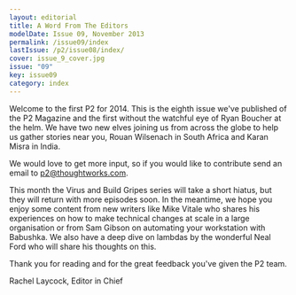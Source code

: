 ```yaml
---
layout: editorial
title: A Word From The Editors
modelDate: Issue 09, November 2013
permalink: /issue09/index
lastIssue: /p2/issue08/index/
cover: issue_9_cover.jpg
issue: "09"
key: issue09
category: index
---
```

Welcome to the first P2 for 2014. This is the eighth issue we've published of the P2 Magazine and the first without the watchful eye of Ryan Boucher at the helm. We have two new elves joining us from across the globe to help us gather stories near you, Rouan Wilsenach in South Africa and Karan Misra in India. 

We would love to get more input, so if you would like to contribute send an email to p2@thoughtworks.com. 

This month the Virus and Build Gripes series will take a short hiatus, but they will return with more episodes soon. In the meantime, we hope you enjoy some content from new writers like Mike Vitale who shares his experiences on how to make technical changes at scale in a large organisation or from Sam Gibson on automating your workstation with Babushka. We also have a deep dive on lambdas by the wonderful Neal Ford who will share his thoughts on this.  

Thank you for reading and for the great feedback you've given the P2 team. 


Rachel Laycock, Editor in Chief

